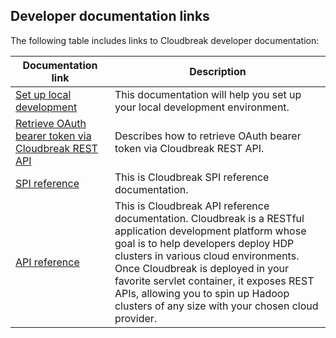 
## Developer documentation links 

The following table includes links to Cloudbreak developer documentation: 

| Documentation link | Description |
|---|---|
| [Set up local development](https://github.com/hortonworks/cloudbreak) | This documentation will help you set up your local development environment. | 
| [Retrieve OAuth bearer token via Cloudbreak REST API](https://github.com/hortonworks/cloudbreak/blob/master/docs/common/retrieve_oauth_token.md) | Describes how to retrieve OAuth bearer token via Cloudbreak REST API. |
| [SPI reference](https://github.com/hortonworks/cloudbreak/blob/master/docs/spi.md) | This is Cloudbreak SPI reference documentation. |
| [API reference](https://app.swaggerhub.com/apis/Cloudbreak/Cloudbreak/2.8.0) | This is Cloudbreak API reference documentation. Cloudbreak is a RESTful application development platform whose goal is to help developers deploy HDP clusters in various cloud environments. Once Cloudbreak is deployed in your favorite servlet container, it exposes REST APIs, allowing you to spin up Hadoop clusters of any size with your chosen cloud provider. |

[Comment]: <> (API link should be updated for each release.)

